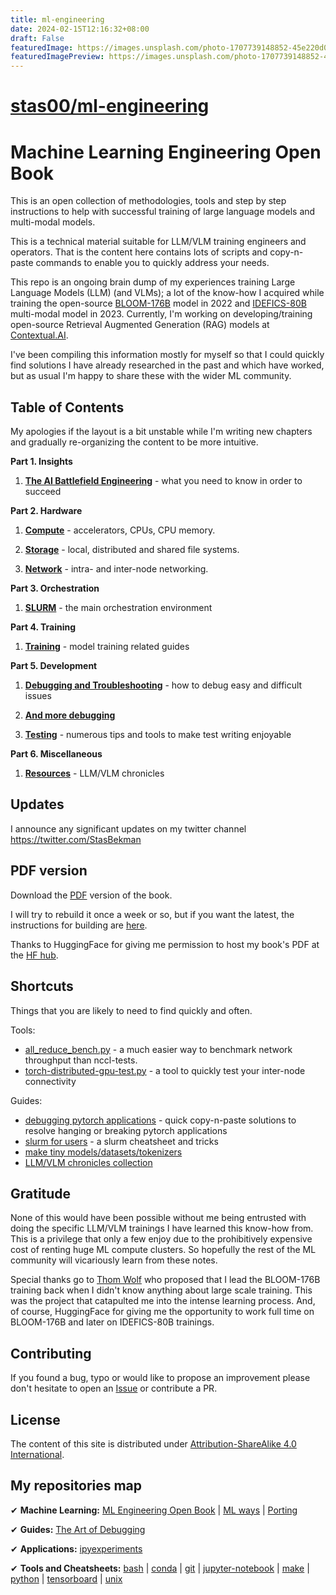 ```yaml
---
title: ml-engineering
date: 2024-02-15T12:16:32+08:00
draft: False
featuredImage: https://images.unsplash.com/photo-1707739148852-45e220d066b4?ixid=M3w0NjAwMjJ8MHwxfHJhbmRvbXx8fHx8fHx8fDE3MDc5NzA1NTJ8&ixlib=rb-4.0.3
featuredImagePreview: https://images.unsplash.com/photo-1707739148852-45e220d066b4?ixid=M3w0NjAwMjJ8MHwxfHJhbmRvbXx8fHx8fHx8fDE3MDc5NzA1NTJ8&ixlib=rb-4.0.3
---
```


# [stas00/ml-engineering](https://github.com/stas00/ml-engineering)

# Machine Learning Engineering Open Book

This is an open collection of methodologies, tools and step by step instructions to help with successful training of large language models and multi-modal models.

This is a technical material suitable for LLM/VLM training engineers and operators. That is the content here contains lots of scripts and copy-n-paste commands to enable you to quickly address your needs.

This repo is an ongoing brain dump of my experiences training Large Language Models (LLM) (and VLMs); a lot of the know-how I acquired while training the open-source [BLOOM-176B](https://huggingface.co/bigscience/bloom) model in 2022 and [IDEFICS-80B](https://huggingface.co/HuggingFaceM4/idefics-80b-instruct) multi-modal model in 2023. Currently, I'm working on developing/training open-source Retrieval Augmented Generation (RAG) models at [Contextual.AI](https://contextual.ai/).

I've been compiling this information mostly for myself so that I could quickly find solutions I have already researched in the past and which have worked, but as usual I'm happy to share these with the wider ML community.


## Table of Contents

My apologies if the layout is a bit unstable while I'm writing new chapters and gradually re-organizing the content to be more intuitive.

**Part 1. Insights**

1. **[The AI Battlefield Engineering](./insights/ai-battlefield.md)** - what you need to know in order to succeed

**Part 2. Hardware**

1. **[Compute](compute)** - accelerators, CPUs, CPU memory.

1. **[Storage](storage)** - local, distributed and shared file systems.

1. **[Network](network)** - intra- and inter-node networking.


**Part 3. Orchestration**

1. **[SLURM](orchestration/slurm)** - the main orchestration environment


**Part 4. Training**

1. **[Training](training)** - model training related guides


**Part 5. Development**

1. **[Debugging and Troubleshooting](debug)** - how to debug easy and difficult issues

1. **[And more debugging](https://github.com/stas00/the-art-of-debugging)**

1. **[Testing](testing)** - numerous tips and tools to make test writing enjoyable


**Part 6. Miscellaneous**

1. **[Resources](resources)** - LLM/VLM chronicles


## Updates

I announce any significant updates on my twitter channel https://twitter.com/StasBekman

## PDF version

Download the [PDF](https://huggingface.co/stas/ml-engineering-book/resolve/main/Stas%20Bekman%20-%20Machine%20Learning%20Engineering.pdf?download=true) version of the book.

I will try to rebuild it once a week or so, but if you want the latest, the instructions for building are [here](build).

Thanks to HuggingFace for giving me permission to host my book's PDF at the [HF hub](https://huggingface.co/).

## Shortcuts

Things that you are likely to need to find quickly and often.

Tools:

- [all_reduce_bench.py](network/benchmarks/all_reduce_bench.py) - a much easier way to benchmark network throughput than nccl-tests.
- [torch-distributed-gpu-test.py](debug/torch-distributed-gpu-test.py) - a tool to quickly test your inter-node connectivity

Guides:

- [debugging pytorch applications](debug/pytorch.md) - quick copy-n-paste solutions to resolve hanging or breaking pytorch applications
- [slurm for users](orchestration/slurm/users.md) - a slurm cheatsheet and tricks
- [make tiny models/datasets/tokenizers](debug/make-tiny-models-tokenizers-datasets.md)
- [LLM/VLM chronicles collection](resources#publicly-available-training-llmvlm-logbooks)


## Gratitude

None of this would have been possible without me being entrusted with doing the specific LLM/VLM trainings I have learned this know-how from. This is a privilege that only a few enjoy due to the prohibitively expensive cost of renting huge ML compute clusters. So hopefully the rest of the ML community will vicariously learn from these notes.

Special thanks go to [Thom Wolf](https://github.com/thomwolf) who proposed that I lead the BLOOM-176B training back when I didn't know anything about large scale training. This was the project that catapulted me into the intense learning process. And, of course, HuggingFace for giving me the opportunity to work full time on BLOOM-176B and later on IDEFICS-80B trainings.

## Contributing

If you found a bug, typo or would like to propose an improvement please don't hesitate to open an [Issue](https://github.com/stas00/ml-engineering/issues) or contribute a PR.


## License

The content of this site is distributed under [Attribution-ShareAlike 4.0 International](LICENSE-CC-BY-SA).





## My repositories map

✔ **Machine Learning:**
 [ML Engineering Open Book](https://github.com/stas00/ml-engineering) |
 [ML ways](https://github.com/stas00/ml-ways) |
 [Porting](https://github.com/stas00/porting)

✔ **Guides:**
 [The Art of Debugging](https://github.com/stas00/the-art-of-debugging)

✔ **Applications:**
 [ipyexperiments](https://github.com/stas00/ipyexperiments)

✔ **Tools and Cheatsheets:**
 [bash](https://github.com/stas00/bash-tools) |
 [conda](https://github.com/stas00/conda-tools) |
 [git](https://github.com/stas00/git-tools) |
 [jupyter-notebook](https://github.com/stas00/jupyter-notebook-tools) |
 [make](https://github.com/stas00/make-tools) |
 [python](https://github.com/stas00/python-tools) |
 [tensorboard](https://github.com/stas00/tensorboard-tools) |
 [unix](https://github.com/stas00/unix-tools)
